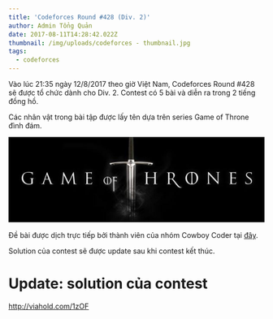 ```yaml
---
title: 'Codeforces Round #428 (Div. 2)'
author: Admin Tổng Quản
date: 2017-08-11T14:28:42.022Z
thumbnail: /img/uploads/codeforces - thumbnail.jpg
tags:
  - codeforces
---
```

Vào lúc 21:35 ngày 12/8/2017 theo giờ Việt Nam, Codeforces Round \#428 sẽ được tổ chức dành cho Div. 2. Contest có 5 bài và diễn ra trong 2 tiếng đồng hồ.

Các nhân vật trong bài tập được lấy tên dựa trên series Game of Throne đình đám. 

![undefined](/img/uploads/codeforces_428_image.jpg)

Đề bài được dịch trực tiếp bởi thành viên của nhóm Cowboy Coder tại [đây](http://viahold.com/1Yd3).

Solution của contest sẽ được update sau khi contest kết thúc.

# Update: solution của contest

<http://viahold.com/1zOF>
